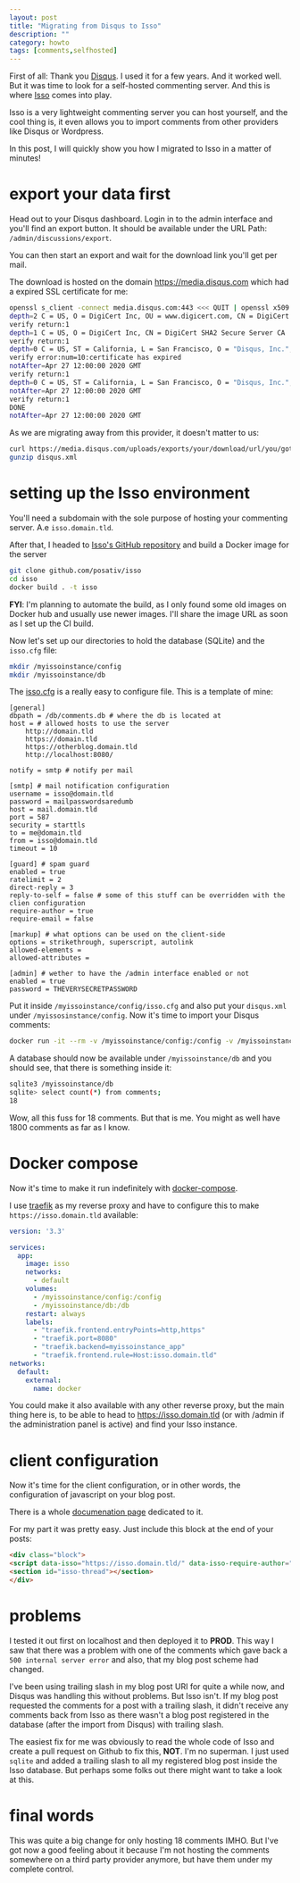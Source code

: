 ```yaml
---
layout: post
title: "Migrating from Disqus to Isso"
description: ""
category: howto
tags: [comments,selfhosted]
---
```


First of all: Thank you [Disqus](https://disqus.com/). I used it for a few years. And it worked well. But it was time to look for a self-hosted commenting server. And this is where [Isso](https://posativ.org/isso/) comes into play.

Isso is a very lightweight commenting server you can host yourself, and the cool thing is, it even allows you to import comments from other providers like Disqus or Wordpress.

In this post, I will quickly show you how I migrated to Isso in a matter of minutes!

# export your data first

Head out to your Disqus dashboard. Login in to the admin interface and you'll find an export button. It should be available under the URL Path: `/admin/discussions/export`.

You can then start an export and wait for the download link you'll get per mail.

The download is hosted on the domain https://media.disqus.com which had a expired SSL certificate for me:

```bash
openssl s_client -connect media.disqus.com:443 <<< QUIT | openssl x509  -noout -enddate
depth=2 C = US, O = DigiCert Inc, OU = www.digicert.com, CN = DigiCert Global Root CA
verify return:1
depth=1 C = US, O = DigiCert Inc, CN = DigiCert SHA2 Secure Server CA
verify return:1
depth=0 C = US, ST = California, L = San Francisco, O = "Disqus, Inc.", CN = *.disqus.com
verify error:num=10:certificate has expired
notAfter=Apr 27 12:00:00 2020 GMT
verify return:1
depth=0 C = US, ST = California, L = San Francisco, O = "Disqus, Inc.", CN = *.disqus.com
notAfter=Apr 27 12:00:00 2020 GMT
verify return:1
DONE
notAfter=Apr 27 12:00:00 2020 GMT
```

As we are migrating away from this provider, it doesn't matter to us:

```bash
curl https://media.disqus.com/uploads/exports/your/download/url/you/got/per/mail.xml.gz -o disqus.xml.gz
gunzip disqus.xml
```

# setting up the Isso environment

You'll need a subdomain with the sole purpose of hosting your commenting server. A.e `isso.domain.tld`.

After that, I headed to [Isso's GitHub repository](github.com/posativ/isso) and build a Docker image for the server

```bash
git clone github.com/posativ/isso
cd isso
docker build . -t isso
```

**FYI**: I'm planning to automate the build, as I only found some old images on Docker hub and usually use newer images. I'll share the image URL as soon as I set up the CI build.

Now let's set up our directories to hold the database (SQLite) and the `isso.cfg` file:

```bash
mkdir /myissoinstance/config
mkdir /myissoinstance/db
```

The [isso.cfg](https://posativ.org/isso/docs/configuration/server/) is a really easy to configure file. This is a template of mine:

```
[general]
dbpath = /db/comments.db # where the db is located at
host = # allowed hosts to use the server
    http://domain.tld
    https://domain.tld
    https://otherblog.domain.tld
    http://localhost:8080/

notify = smtp # notify per mail

[smtp] # mail notification configuration
username = isso@domain.tld
password = mailpasswordsaredumb
host = mail.domain.tld
port = 587
security = starttls
to = me@domain.tld
from = isso@domain.tld
timeout = 10

[guard] # spam guard
enabled = true
ratelimit = 2
direct-reply = 3
reply-to-self = false # some of this stuff can be overridden with the clien configuration
require-author = true
require-email = false

[markup] # what options can be used on the client-side
options = strikethrough, superscript, autolink
allowed-elements =
allowed-attributes =

[admin] # wether to have the /admin interface enabled or not 
enabled = true
password = THEVERYSECRETPASSWORD
```

Put it inside `/myissoinstance/config/isso.cfg` and also put your `disqus.xml` under `/myissosinstance/config`. Now it's time to import your Disqus comments:

```bash
docker run -it --rm -v /myissoinstance/config:/config -v /myissoinstance/db:/db isso -c /config/isso.cfg import /config/disqus.xml
```

A database should now be available under `/myissoinstance/db` and you should see, that there is something inside it:

```bash
sqlite3 /myissoinstance/db
sqlite> select count(*) from comments;
18
```

Wow, all this fuss for 18 comments. But that is me. You might as well have 1800 comments as far as I know.


# Docker compose 

Now it's time to make it run indefinitely with [docker-compose](https://docs.docker.com/compose/).

I use [traefik](https://hub.docker.com/r/containous/traefik) as my reverse proxy and have to configure this to make `https://isso.domain.tld` available:

```yaml
version: '3.3'

services:
  app:
    image: isso
    networks:
      - default
    volumes:
      - /myissoinstance/config:/config
      - /myissoinstance/db:/db
    restart: always
    labels:
      - "traefik.frontend.entryPoints=http,https"
      - "traefik.port=8080"
      - "traefik.backend=myissoinstance_app"
      - "traefik.frontend.rule=Host:isso.domain.tld"
networks:
  default:
    external:
      name: docker
```

You could make it also available with any other reverse proxy, but the main thing here is, to be able to head to https://isso.domain.tld (or with /admin if the administration panel is active) and find your Isso instance. 


# client configuration

Now it's time for the client configuration, or in other words, the configuration of javascript on your blog post.

There is a whole [documenation page](https://posativ.org/isso/docs/configuration/client/)  dedicated to it.

For my part it was pretty easy. Just include this block at the end of your posts:

```html
<div class="block">
<script data-isso="https://isso.domain.tld/" data-isso-require-author="true" # overwriting spam guard preferences data-isso-avatar="false" src="https://isso.domain.tld/js/embed.min.js"></script> 
<section id="isso-thread"></section>
</div>
```

# problems

I tested it out first on localhost and then deployed it to **PROD**.  This way I saw that there was a problem with one of the comments which gave back a `500 internal server error` and also, that my blog post scheme had changed. 

I've been using trailing slash in my blog post URI for quite a while now, and Disqus was handling this without problems. But Isso isn't. If my blog post requested the comments for a post with a trailing slash, it didn't receive any comments back from Isso as there wasn't a blog post registered in the database (after the import from Disqus) with trailing slash. 

The easiest fix for me was obviously to read the whole code of Isso and create a pull request on Github to fix this, **NOT**. I'm no superman. I just used `sqlite` and added a trailing slash to all my registered blog post inside the Isso database. But perhaps some folks out there might want to take a look at this.

# final words

This was quite a big change for only hosting 18 comments IMHO. But I've got now a good feeling about it because I'm not hosting the comments somewhere on a third party provider anymore, but have them under my complete control.
